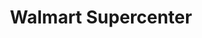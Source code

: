 ---
title: "Walmart Supercenter"
url: /naples/walmart-supercenter-collier-boulevard/
shop: supermarket
---